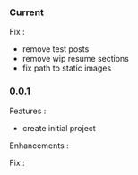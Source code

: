 ### Current

Fix :
 - remove test posts
 - remove wip resume sections
 - fix path to static images

### 0.0.1

Features :
 - create initial project

Enhancements :

Fix :